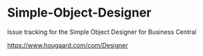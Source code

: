 # Simple-Object-Designer
Issue tracking for the Simple Object Designer for Business Central

<https://www.hougaard.com/com/Designer>
